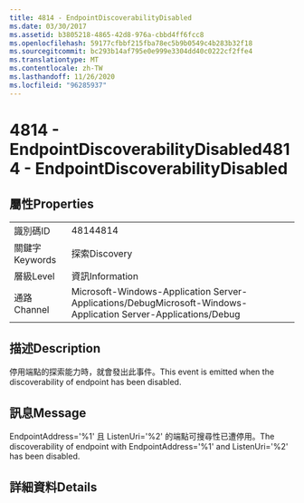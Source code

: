 ```yaml
---
title: 4814 - EndpointDiscoverabilityDisabled
ms.date: 03/30/2017
ms.assetid: b3805218-4865-42d8-976a-cbbd4ff6fcc8
ms.openlocfilehash: 59177cfbbf215fba78ec5b9b0549c4b283b32f18
ms.sourcegitcommit: bc293b14af795e0e999e3304dd40c0222cf2ffe4
ms.translationtype: MT
ms.contentlocale: zh-TW
ms.lasthandoff: 11/26/2020
ms.locfileid: "96285937"
---
```

# <a name="4814---endpointdiscoverabilitydisabled"></a><span data-ttu-id="46d0b-102">4814 - EndpointDiscoverabilityDisabled</span><span class="sxs-lookup"><span data-stu-id="46d0b-102">4814 - EndpointDiscoverabilityDisabled</span></span>

## <a name="properties"></a><span data-ttu-id="46d0b-103">屬性</span><span class="sxs-lookup"><span data-stu-id="46d0b-103">Properties</span></span>  
  
|||  
|-|-|  
|<span data-ttu-id="46d0b-104">識別碼</span><span class="sxs-lookup"><span data-stu-id="46d0b-104">ID</span></span>|<span data-ttu-id="46d0b-105">4814</span><span class="sxs-lookup"><span data-stu-id="46d0b-105">4814</span></span>|  
|<span data-ttu-id="46d0b-106">關鍵字</span><span class="sxs-lookup"><span data-stu-id="46d0b-106">Keywords</span></span>|<span data-ttu-id="46d0b-107">探索</span><span class="sxs-lookup"><span data-stu-id="46d0b-107">Discovery</span></span>|  
|<span data-ttu-id="46d0b-108">層級</span><span class="sxs-lookup"><span data-stu-id="46d0b-108">Level</span></span>|<span data-ttu-id="46d0b-109">資訊</span><span class="sxs-lookup"><span data-stu-id="46d0b-109">Information</span></span>|  
|<span data-ttu-id="46d0b-110">通路</span><span class="sxs-lookup"><span data-stu-id="46d0b-110">Channel</span></span>|<span data-ttu-id="46d0b-111">Microsoft-Windows-Application Server-Applications/Debug</span><span class="sxs-lookup"><span data-stu-id="46d0b-111">Microsoft-Windows-Application Server-Applications/Debug</span></span>|  
  
## <a name="description"></a><span data-ttu-id="46d0b-112">描述</span><span class="sxs-lookup"><span data-stu-id="46d0b-112">Description</span></span>  

 <span data-ttu-id="46d0b-113">停用端點的探索能力時，就會發出此事件。</span><span class="sxs-lookup"><span data-stu-id="46d0b-113">This event is emitted when the discoverability of endpoint has been disabled.</span></span>  
  
## <a name="message"></a><span data-ttu-id="46d0b-114">訊息</span><span class="sxs-lookup"><span data-stu-id="46d0b-114">Message</span></span>  

 <span data-ttu-id="46d0b-115">EndpointAddress='%1' 且 ListenUri='%2' 的端點可搜尋性已遭停用。</span><span class="sxs-lookup"><span data-stu-id="46d0b-115">The discoverability of endpoint with EndpointAddress='%1' and ListenUri='%2' has been disabled.</span></span>  
  
## <a name="details"></a><span data-ttu-id="46d0b-116">詳細資料</span><span class="sxs-lookup"><span data-stu-id="46d0b-116">Details</span></span>

